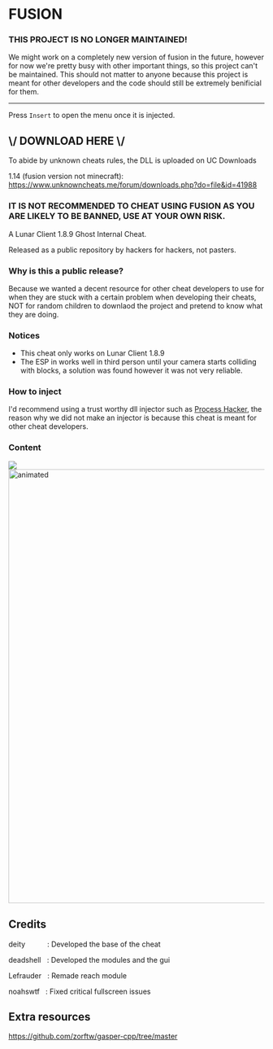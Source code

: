 
# FUSION

### THIS PROJECT IS NO LONGER MAINTAINED!
We might work on a completely new version of fusion in the future, however for now we're pretty busy with other important things, so this project can't be maintained.
This should not matter to anyone because this project is meant for other developers and the code should still be extremely benificial for them.

---

Press `Insert` to open the menu once it is injected.

## \\/ DOWNLOAD HERE \\/
To abide by unknown cheats rules, the DLL is uploaded on UC Downloads

1.14 (fusion version not minecraft): https://www.unknowncheats.me/forum/downloads.php?do=file&id=41988


### IT IS NOT RECOMMENDED TO CHEAT USING FUSION AS YOU ARE LIKELY TO BE BANNED, USE AT YOUR OWN RISK.

A Lunar Client 1.8.9 Ghost Internal Cheat.

Released as a public repository by hackers for hackers, not pasters.

### Why is this a public release?
Because we wanted a decent resource for other cheat developers to use for when they are stuck with a certain problem when developing their cheats, NOT for random children to downlaod the project and pretend to know what they are doing.

### Notices
- This cheat only works on Lunar Client 1.8.9
- The ESP in works well in third person until your camera starts colliding with blocks, a solution was found however it was not very reliable.

### How to inject
I'd recommend using a trust worthy dll injector such as [Process Hacker](https://processhacker.sourceforge.io/), the reason why we did not make an injector is because this cheat is meant for other cheat developers.

### Content

<img src="https://github.com/deadshxll/fusion/assets/67878277/5a732ba9-3d81-44e4-b745-f34f39555716" />
<img src="https://github.com/deadshxll/fusion/assets/67878277/fac3f084-0255-4999-b03f-3e2e0a15bde8" alt="animated" / width=853>

## Credits
deity&nbsp;&nbsp;&nbsp;&nbsp;&nbsp;&nbsp;&nbsp;&nbsp;&nbsp;&nbsp;&nbsp;: Developed the base of the cheat

deadshell&nbsp;&nbsp;&nbsp;: Developed the modules and the gui

Lefrauder&nbsp;&nbsp;&nbsp;: Remade reach module

noahswtf&nbsp;&nbsp;&nbsp;: Fixed critical fullscreen issues

## Extra resources

https://github.com/zorftw/gasper-cpp/tree/master

